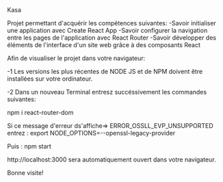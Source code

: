 Kasa

Projet permettant d'acquérir les compétences suivantes:
-Savoir initialiser une application avec Create React App
-Savoir configurer la navigation entre les pages de l'application avec React Router
-Savoir développer des éléments de l'interface d'un site web grâce à des composants React

Afin de visualiser le projet dans votre navigateur:

-1 Les versions les plus récentes de NODE JS et de NPM doivent être installées sur votre ordinateur.

-2 Dans un nouveau Terminal entresz succéssivement les commandes suivantes:

npm i react-router-dom

Si ce message d'erreur ds'affiche=> ERROR_OSSLL_EVP_UNSUPPORTED 
entrez :
export NODE_OPTIONS=--openssl-legacy-provider

Puis : npm start

http://localhost:3000 sera automatiquement ouvert dans votre navigateur.

Bonne visite!


